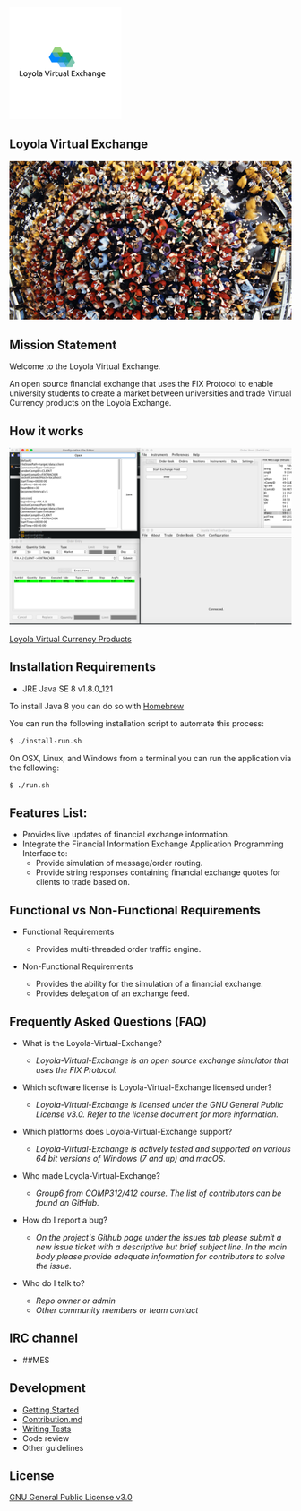 ![screenshot](https://github.com/mgoldsmith1/Loyola-Virtual-Exchange/blob/master/osc-project-6/logo.png)
## Loyola Virtual Exchange ##

![screenshot](https://github.com/mgoldsmith1/Loyola-Virtual-Exchange/blob/master/osc-project-6/floor.jpg)
##  Mission Statement ##

Welcome to the Loyola Virtual Exchange.
 
An open source financial exchange that uses the FIX Protocol to enable university students to create a market between universities and trade Virtual Currency products on the Loyola Exchange.  

## How it works ## 
![screenshot](https://github.com/mgoldsmith1/Loyola-Virtual-Exchange/blob/master/osc-project-6/ApplicationWorkspace.png)

[Loyola Virtual Currency Products](https://github.com/mgoldsmith1/Loyola-Virtual-Exchange/blob/master/osc-project-6/FinancialProducts.md)

## Installation Requirements ## 

* JRE Java SE 8 v1.8.0_121

To install Java 8 you can do so with [Homebrew](https://brew.sh/)

You can run the following installation script to automate this process:
```bash 
$ ./install-run.sh
```

On OSX, Linux, and Windows from a terminal you can run the application via the following:
```bash
$ ./run.sh
```

## Features List: ##

* Provides live updates of financial exchange information.
* Integrate the Financial Information Exchange Application Programming Interface to:
    - Provide simulation of message/order routing.
    - Provide string responses containing financial exchange quotes for clients to trade based on.

## Functional vs Non-Functional Requirements ##

* Functional Requirements
	- Provides multi-threaded order traffic engine.
		
* Non-Functional Requirements
	- Provides the ability for the simulation of a financial exchange.
	- Provides delegation of an exchange feed.

## Frequently Asked Questions (FAQ) ##
* What is the Loyola-Virtual-Exchange?	
   - _Loyola-Virtual-Exchange is an open source exchange simulator that uses the FIX Protocol._

* Which software license is Loyola-Virtual-Exchange licensed under?	
   - _Loyola-Virtual-Exchange is licensed under the GNU General Public License v3.0. Refer to the license document for more information._

* Which platforms does Loyola-Virtual-Exchange support?	
   - _Loyola-Virtual-Exchange is actively tested and supported on various 64 bit versions of Windows (7 and up) and macOS._

* Who made Loyola-Virtual-Exchange? 	
   - _Group6 from COMP312/412 course. The list of contributors can be found on GitHub._

* How do I report a bug?	
   - _On the project's Github page under the issues tab please submit a new issue ticket with a descriptive but brief subject line. In the main body please provide adequate information for contributors to solve the issue._

* Who do I talk to? 
   - _Repo owner or admin_
   - _Other community members or team contact_


## IRC channel ##

* ##MES

## Development ##
* [Getting Started](https://www.youtube.com/watch?v=5rIdDNUL5iU)
* [Contribution.md](https://github.com/mgoldsmith1/Loyola-Virtual-Exchange/blob/master/osc-project-6/Contributions.md)
* [Writing Tests](https://github.com/mgoldsmith1/Loyola-Virtual-Exchange/tree/master/osc-project-6/Exchange/src/osdi/test)
* Code review
* Other guidelines

## License ##

[GNU General Public License v3.0](https://www.gnu.org/licenses/gpl-3.0.en.html)
